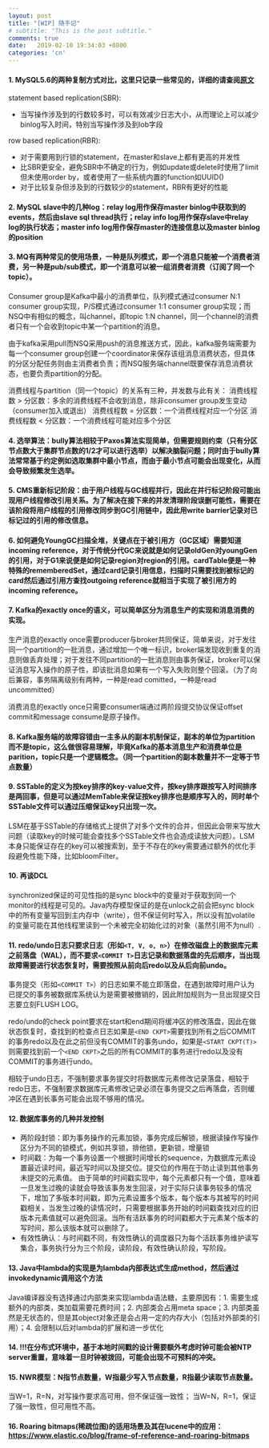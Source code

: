 ```yaml
---
layout: post
title: "[WIP] 随手记"
# subtitle: "This is the post subtitle."
comments: true
date:   2019-02-10 19:34:03 +0800
categories: 'cn'
---
```


#### 1. MySQL5.6的两种复制方式对比，这里只记录一些常见的，详细的请查阅[原文](https://dev.mysql.com/doc/refman/5.6/en/replication-sbr-rbr.html)

statement based replication(SBR):
<ul>
<li>当写操作涉及到的行数较多时，可以有效减少日志大小，从而理论上可以减少binlog写入时间，特别当写操作涉及到lob字段</li>
</ul>
row based replication(RBR):
<ul>
<li>对于需要用到行锁的statement，在master和slave上都有更高的并发性</li>
<li>比SBR更安全，避免SBR中不确定的行为，例如update或delete时使用了limit但未使用order by，或者使用了一些系统内置的function如UUID()</li>
<li>对于比较复杂但涉及到的行数较少的statement，RBR有更好的性能</li>
</ul>

#### 2. MySQL slave中的几种log：relay log用作保存master binlog中获取到的events，然后由slave sql thread执行；relay info log用作保存slave中relay log的执行状态；master info log用作保存master的连接信息以及master binlog的position

#### 3. MQ有两种常见的使用场景，一种是队列模式，即一个消息只能被一个消费者消费，另一种是pub/sub模式，即一个消息可以被一组消费者消费（订阅了同一个topic）。

Consumer group是Kafka中最小的消费单位，队列模式通过consumer N:1 consumer group实现，P/S模式通过consumer 1:1 consumer group实现；而NSQ中有相似的概念，叫channel，即topic 1:N channel，同一个channel的消费者只有一个会收到topic中某一个partition的消息。

由于kafka采用pull而NSQ采用push的消息推送方式，因此，kafka服务端需要为每一个consumer group创建一个coordinator来保存该组消息消费状态，但具体的分区分配任务则由主消费者负责；而NSQ服务端channel既要保存消息消费状态，也要负责partition的分配。

消费线程与partition（同一个topic）的关系有三种，并发数与此有关：
消费线程数 > 分区数：多余的消费线程不会收到消息，除非consumer group发生变动（consumer加入或退出）
消费线程数 = 分区数：一个消费线程对应一个分区
消费线程数 < 分区数：一个消费线程可能对应多个分区

#### 4. 选举算法：bully算法相较于Paxos算法实现简单，但需要规则约束（只有分区节点数大于集群节点数的1/2才可以进行选举）以解决脑裂问题；同时由于bully算法常常基于约定例如选取集群中最小节点，而由于最小节点可能会出现变化，从而会导致频繁发生选举。

#### 5. CMS重新标记阶段：由于用户线程与GC线程并行，因此在并行标记阶段可能出现用户线程修改引用关系。为了解决在接下来的并发清理阶段误删可能性，需要在该阶段将用户线程的引用修改同步到GC引用链中，因此用write barrier记录对已标记过的引用的修改信息。

#### 6. 如何避免YoungGC扫描全堆，关键点在于被引用方（GC区域）需要知道incoming reference，对于传统分代GC来说就是如何记录oldGen对youngGen的引用，对于G1来说便是如何记录region对region的引用。cardTable便是一种特殊的rememberedSet，通过card记录引用信息，扫描时只需要找到被标记的card然后通过引用方查找outgoing reference就相当于实现了被引用方的incoming reference。

#### 7. Kafka的exactly once的语义，可以简单区分为消息生产的实现和消息消费的实现。

生产消息的exactly once需要producer与broker共同保证，简单来说，对于发往同一个partition的一批消息，通过增加一个唯一标识，broker端发现收到重复的消息则做丢弃处理；对于发往不同partition的一批消息则由事务保证，broker可以保证消息写入操作的原子性，即该批消息如果有一个写入失败则整个回滚。（为了向后兼容，事务隔离级别有两种，一种是read comitted，一种是read uncommitted）

消费消息的exactly once只需要consumer端通过两阶段提交协议保证offset commit和message consume是原子操作。

#### 8. Kafka服务端的故障容错由一主多从的副本机制保证，副本的单位为partition而不是topic，这么做很容易理解，毕竟Kafka的基本消息生产和消费单位是parition，topic只是一个逻辑概念。（同一个partition的副本数量并不一定等于节点数量）

#### 9. SSTable的定义为按key排序的key-value文件，按key排序跟按写入时间排序是两回事，但是可以通过MemTable来保证按key排序也是顺序写入的，同时单个SSTable文件可以通过压缩保证key只出现一次。
LSM在基于SSTable的存储格式上提供了对多个文件的合并，但因此会带来写放大问题（读取key的时候可能会查找多个SSTable文件也会造成读放大问题）。LSM本身只能保证存在的key可以被搜索到，至于不存在的key需要通过额外的优化手段避免性能下降，比如bloomFilter。

#### 10. 再谈DCL
synchronized保证的可见性指的是sync block中的变量对于获取到同一个monitor的线程是可见的。Java内存模型保证的是在unlock之前会把sync block中的所有变量写回到主内存中（write），但不保证何时写入，所以没有加volatile的变量可能在其他线程里读到一个未被完全初始化过的对象（虽然引用不为null）.

#### 11. redo/undo日志只要求日志（形如`<T, V, o, n>`）在修改磁盘上的数据库元素之前落盘（WAL），而不要求`<COMMIT T>`日志记录和数据落盘的先后顺序，当出现故障需要进行状态恢复时，需要按照从前向后redo以及从后向前undo。

事务提交（形如`<COMMIT T>`）的日志如果不能立即落盘，在遇到故障时用户认为已提交的事务被数据库系统认为是需要被撤销的，因此附加规则为一旦出现提交日志要立刻FLUSH LOG。

redo/undo的check point要求在start和end期间将缓冲区的修改落盘，因此在做状态恢复时，查找到的检查点日志如果是`<END CKPT>`需要找到所有之后COMMIT的事务redo以及在此之前但没有COMMIT的事务undo，如果是`<START CKPT(T)>`则需要找到前一个`<END CKPT>`之后的所有COMMIT的事务进行redo以及没有COMMIT的事务进行undo。

相较于undo日志，不强制要求事务提交时将数据库元素修改记录落盘，相较于redo日志，不强制要求数据库元素修改记录必须在事务提交之后再落盘，否则缓冲区在遇到长事务可能会出现不够用的情况。

#### 12. 数据库事务的几种并发控制
- 两阶段封锁：即为事务操作的元素加锁，事务完成后解锁，根据读操作写操作区分为不同的锁模式，例如共享锁，排他锁，更新锁，增量锁
- 时间戳：为每一个事务设置一个根据时间增长的sequence，为数据库元素设置最近读时间，最近写时间以及提交位。提交位的作用在于防止读到其他事务未提交的元素值。
由于简单的时间戳实现中，每个元素都只有一个值，意味着一旦发生过晚的读就会导致该事务发生回滚，对于实际只读事务较多的情况下，增加了多版本时间戳，即为元素设置多个版本，每个版本与其被写的时间戳相关，当发生过晚的读情况时，只需要根据事务开始的时间戳查找对应的旧版本元素值就可以避免回滚。当所有活跃事务的时间戳都大于元素某个版本的写时间，那么该版本就可以删除了。
- 有效性确认：与时间戳不同，有效性确认的调度器只为每个活跃事务维护读写集合，事务执行分为三个阶段，读阶段，有效性确认阶段，写阶段。

#### 13. Java中lambda的实现是为lambda内部表达式生成method，然后通过invokedynamic调用这个方法
Java编译器没有选择通过内部类来实现lambda语法糖，主要原因有：1. 需要生成额外的内部类，类加载需要花费时间；2. 内部类会占用meta space；3. 内部类虽然是无状态的，但是其object对象还是会占用一定的内存大小（包括对外部类的引用）；4. 会限制以后对lambda的扩展和进一步优化

#### 14. !!!在分布式环境中，基于本地时间戳的设计需要额外考虑时钟可能会被NTP server重置，意味着一旦时钟被拨回，可能会出现不可预料的冲突。

#### 15. NWR模型：N指节点数量，W指最少写入节点数量，R指最少读取节点数量。
当W=1，R=N，对写操作要求高可用，但不保证强一致性；
当W=N，R=1，保证了强一致性，但可用性不高。

#### 16. Roaring bitmaps(稀疏位图)的适用场景及其在lucene中的应用：https://www.elastic.co/blog/frame-of-reference-and-roaring-bitmaps